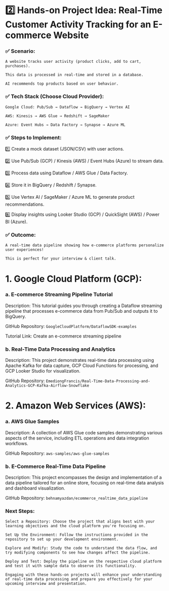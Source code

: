 # 2️⃣ Hands-on Project Idea: Real-Time Customer Activity Tracking for an E-commerce Website

### ✅ Scenario:
    
    A website tracks user activity (product clicks, add to cart, purchases).

    This data is processed in real-time and stored in a database.
    
    AI recommends top products based on user behavior.

### ✅ Tech Stack (Choose Cloud Provider):

    Google Cloud: Pub/Sub → Dataflow → BigQuery → Vertex AI

    AWS: Kinesis → AWS Glue → Redshift → SageMaker

    Azure: Event Hubs → Data Factory → Synapse → Azure ML
    
### ✅ Steps to Implement:

1️⃣ Create a mock dataset (JSON/CSV) with user actions.

2️⃣ Use Pub/Sub (GCP) / Kinesis (AWS) / Event Hubs (Azure) to stream data.

3️⃣ Process data using Dataflow / AWS Glue / Data Factory.

4️⃣ Store it in BigQuery / Redshift / Synapse.

5️⃣ Use Vertex AI / SageMaker / Azure ML to generate product recommendations.

6️⃣ Display insights using Looker Studio (GCP) / QuickSight (AWS) / Power BI (Azure).

### ✅ Outcome:

    A real-time data pipeline showing how e-commerce platforms personalize user experiences!

    This is perfect for your interview & client talk.

# 1. Google Cloud Platform (GCP):

### a. E-commerce Streaming Pipeline Tutorial

Description: This tutorial guides you through creating a Dataflow streaming pipeline that processes e-commerce data from Pub/Sub and outputs it to BigQuery.

GitHub Repository: ```GoogleCloudPlatform/DataflowSDK-examples```

Tutorial Link: Create an e-commerce streaming pipeline

### b. Real-Time Data Processing and Analytics

Description: This project demonstrates real-time data processing using Apache Kafka for data capture, GCP Cloud Functions for processing, and GCP Looker Studio for visualization.

GitHub Repository: ```EmediongFrancis/Real-Time-Data-Processing-and-Analytics-GCP-Kafka-Airflow-Snowflake```


# 2. Amazon Web Services (AWS):

### a. AWS Glue Samples

Description: A collection of AWS Glue code samples demonstrating various aspects of the service, including ETL operations and data integration workflows.

GitHub Repository: ```aws-samples/aws-glue-samples```

### b. E-Commerce Real-Time Data Pipeline

Description: This project encompasses the design and implementation of a data pipeline tailored for an online store, focusing on real-time data analysis and dashboard visualization.

GitHub Repository: ```behnamyazdan/ecommerce_realtime_data_pipeline```

### Next Steps:

    Select a Repository: Choose the project that aligns best with your learning objectives and the cloud platform you're focusing on.

    Set Up the Environment: Follow the instructions provided in the repository to set up your development environment.

    Explore and Modify: Study the code to understand the data flow, and try modifying components to see how changes affect the pipeline.

    Deploy and Test: Deploy the pipeline on the respective cloud platform and test it with sample data to observe its functionality.

    Engaging with these hands-on projects will enhance your understanding of real-time data processing and prepare you effectively for your upcoming interview and presentation.
